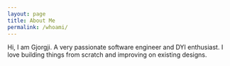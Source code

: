 ```yaml
---
layout: page
title: About Me
permalink: /whoami/
---
```


Hi, I am Gjorgji. A very passionate software engineer and DYI enthusiast. I love building things from scratch and improving on existing designs. 
